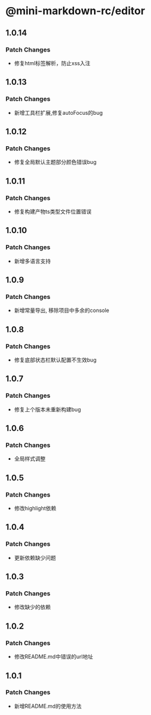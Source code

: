 # @mini-markdown-rc/editor

## 1.0.14

### Patch Changes

- 修复html标签解析，防止xss入注

## 1.0.13

### Patch Changes

- 新增工具栏扩展,修复autoFocus的bug

## 1.0.12

### Patch Changes

- 修复全局默认主题部分颜色错误bug

## 1.0.11

### Patch Changes

- 修复构建产物ts类型文件位置错误

## 1.0.10

### Patch Changes

- 新增多语言支持

## 1.0.9

### Patch Changes

- 新增常量导出, 移除项目中多余的console

## 1.0.8

### Patch Changes

- 修复底部状态栏默认配置不生效bug

## 1.0.7

### Patch Changes

- 修复上个版本未重新构建bug

## 1.0.6

### Patch Changes

- 全局样式调整

## 1.0.5

### Patch Changes

- 修改highlight依赖

## 1.0.4

### Patch Changes

- 更新依赖缺少问题

## 1.0.3

### Patch Changes

- 修改缺少的依赖

## 1.0.2

### Patch Changes

- 修改README.md中错误的url地址

## 1.0.1

### Patch Changes

- 新增README.md的使用方法

